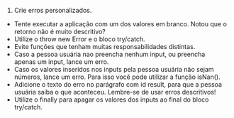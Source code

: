 1. Crie erros personalizados.
- Tente executar a aplicação com um dos valores em branco. Notou que o retorno não é muito descritivo?
- Utilize o throw new Error e o bloco try/catch.
- Evite funções que tenham muitas responsabilidades distintas.
- Caso a pessoa usuária nao preencha nenhum input, ou preencha apenas um input, lance um erro.
- Caso os valores inseridos nos inputs pela pessoa usuária não sejam números, lance um erro. Para isso você pode utilizar a função isNan().
- Adicione o texto do erro no parágrafo com id result, para que a pessoa usuária saiba o que aconteceu. Lembre-se de usar erros descritivos!
- Utilize o finally para apagar os valores dos inputs ao final do bloco try/catch.